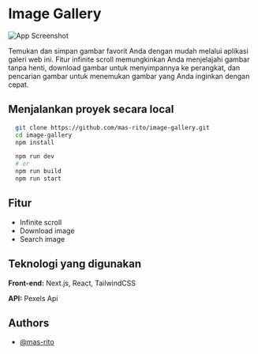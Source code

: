 # Image Gallery

![App Screenshot](https://gallery.ritoramadhan.my.id/thumbnail.jpg)

Temukan dan simpan gambar favorit Anda dengan mudah melalui aplikasi galeri web ini. Fitur infinite scroll memungkinkan Anda menjelajahi gambar tanpa henti, download gambar untuk menyimpannya ke perangkat, dan pencarian gambar untuk menemukan gambar yang Anda inginkan dengan cepat.

## Menjalankan proyek secara local

```bash
  git clone https://github.com/mas-rito/image-gallery.git
  cd image-gallery
  npm install

  npm run dev
  # or
  npm run build
  npm run start
```

## Fitur

- Infinite scroll
- Download image
- Search image

## Teknologi yang digunakan

**Front-end:** Next.js, React, TailwindCSS

**API:** Pexels Api

## Authors

- [@mas-rito](https://github.com/mas-rito)
